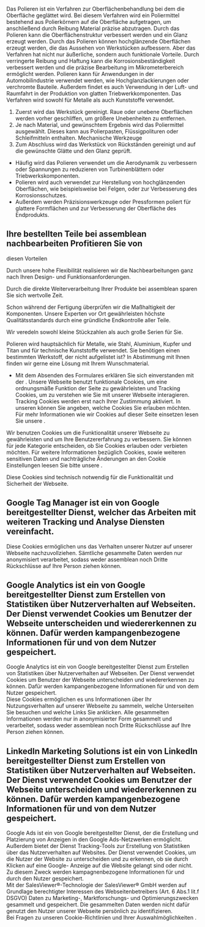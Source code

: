 

Das Polieren ist ein Verfahren zur Oberflächenbehandlung bei dem die Oberfläche
geglättet wird. Bei diesem Verfahren wird ein Poliermittel bestehend aus
Polierkörnern auf die Oberfläche aufgetragen, um anschließend durch Reibung
Material präzise abzutragen. Durch das Polieren kann die Oberflächenstruktur
verbessert werden und ein Glanz erzeugt werden. Durch das Polieren können
hochglänzende Oberflächen erzeugt werden, die das Aussehen von Werkstücken
aufbessern. Aber das Verfahren hat nicht nur äußerliche, sondern auch
funktionale Vorteile. Durch verringerte Reibung und Haftung kann die
Korrosionsbeständigkeit verbessert werden und die präzise Bearbeitung im
Mikrometerbereich ermöglicht werden. Polieren kann für Anwendungen in der
Automobilindustrie verwendet werden, wie Hochglanzlackierungen oder verchromte
Bauteile. Außerdem findet es auch Verwendung in der Luft- und Raumfahrt in der
Produktion von glatten Triebwerkkomponenten. Das Verfahren wird sowohl für
Metalle als auch Kunststoffe verwendet.

  1. Zuerst wird das Werkstück gereinigt. Raue oder unebene Oberflächen werden vorher geschliffen, um größere Unebenheiten zu entfernen.
  2. Je nach Material, und gewünschtem Ergebnis wird das Poliermittel ausgewählt. Dieses kann aus Polierpasten, Flüssigpolituren oder Schleifmitteln enthalten. Mechanische Werkzeuge
  3. Zum Abschluss wird das Werkstück von Rückständen gereinigt und auf die gewünschte Glätte und den Glanz geprüft.

  * Häufig wird das Polieren verwendet um die Aerodynamik zu verbessern oder Spannungen zu reduzieren von Turbinenblättern oder Triebwerkskomponenten.
  * Polieren wird auch verwendet zur Herstellung von hochglänzenden Oberflächen, wie beispielsweise bei Felgen, oder zur Verbesserung des Korrosionsschutzes.
  * Außerdem werden Präzisionswerkzeuge oder Pressformen poliert für glattere Formflächen und zur Verbesserung der Oberfläche des Endprodukts.

## Ihre bestellten Teile bei assemblean nachbearbeiten Profitieren Sie von
diesen Vorteilen

Durch unsere hohe Flexibilität realisieren wir die Nachbearbeitungen ganz nach
Ihren Design- und Funktionsanforderungen.

Durch die direkte Weiterverarbeitung Ihrer Produkte bei assemblean sparen Sie
sich wertvolle Zeit.

Schon während der Fertigung überprüfen wir die Maßhaltigkeit der Komponenten.
Unsere Experten vor Ort gewährleisten höchste Qualitätsstandards durch eine
gründliche Endkontrolle aller Teile.

Wir veredeln sowohl kleine Stückzahlen als auch große Serien für Sie.

Polieren wird hauptsächlich für Metalle, wie Stahl, Aluminium, Kupfer und Titan
und für technische Kunststoffe verwendet. Sie benötigen einen bestimmten
Werkstoff, der nicht aufgelistet ist? In Abstimmung mit Ihnen finden wir gerne
eine Lösung mit Ihrem Wunschmaterial.

* Mit dem Absenden des Formulares erklären Sie sich einverstanden mit der .
Unsere Webseite benutzt funktionale Cookies, um eine ordnungsmäße Funktion der
Seite zu gewährleisten und Tracking Cookies, um zu verstehen wie Sie mit unserer
Webseite interagieren. Tracking Cookies werden erst nach Ihrer Zustimmung
aktiviert. In unseren können Sie angeben, welche Cookies Sie erlauben möchten.
Für mehr Informationen wie wir Cookies auf dieser Seite einsetzen lesen Sie
unsere .

Wir benutzen Cookies um die Funktionalität unserer Webseite zu gewährleisten und
um Ihre Benutzererfahrung zu verbessern. Sie können für jede Kategorie
entscheiden, ob Sie Cookies erlauben oder verbieten möchten. Für weitere
Informationen bezüglich Cookies, sowie weiteren sensitiven Daten und
nachträgliche Änderungen an den Cookie Einstellungen leesen Sie bitte unsere .

Diese Cookies sind technisch notwendig für die Funktionalität und Sicherheit der
Webseite.

Google Tag Manager ist ein von Google bereitgestellter Dienst, welcher das
Arbeiten mit weiteren Tracking und Analyse Diensten vereinfacht.  
---  
Diese Cookies ermöglichen uns das Verhalten unserer Nutzer auf unserer Webseite
nachzuvollziehen. Sämtliche gesammelte Daten werden nur anonymisiert
verarbeitet, sodass weder assemblean noch Dritte Rückschlüsse auf Ihre Person
ziehen können.

Google Analytics ist ein von Google bereitgestellter Dienst zum Erstellen von
Statistiken über Nutzerverhalten auf Webseiten. Der Dienst verwendet Cookies um
Benutzer der Webseite unterscheiden und wiedererkennen zu können. Dafür werden
kampangenbezogene Informationen für und von dem Nutzer gespeichert.  
---  
Google Analytics ist ein von Google bereitgestellter Dienst zum Erstellen von
Statistiken über Nutzerverhalten auf Webseiten. Der Dienst verwendet Cookies um
Benutzer der Webseite unterscheiden und wiedererkennen zu können. Dafür werden
kampangenbezogene Informationen für und von dem Nutzer gespeichert.  
Diese Cookies ermöglichen es uns Informationen über Ihr Nutzungsverhalten auf
unserer Webseite zu sammeln, welche Unterseiten Sie besuchen und welche Links
Sie anklicken. Alle gesammelten Informationen werden nur in anonymisierter Form
gesammelt und verarbeitet, sodass weder assemblean noch Dritte Rückschlüsse auf
Ihre Person ziehen können.

LinkedIn Marketing Solutions ist ein von LinkedIn bereitgestellter Dienst zum
Erstellen von Statistiken über Nutzerverhalten auf Webseiten. Der Dienst
verwendet Cookies um Benutzer der Webseite unterscheiden und wiedererkennen zu
können. Dafür werden kampangenbezogene Informationen für und von dem Nutzer
gespeichert.  
---  
Google Ads ist ein von Google bereitgestellter Dienst, der die Erstellung und
Platzierung von Anzeigen in den Google Ads-Netzwerken ermöglicht. Außerdem
bietet der Dienst Tracking-Tools zur Erstellung von Statistiken über das
Nutzerverhalten auf Websites. Der Dienst verwendet Cookies, um die Nutzer der
Website zu unterscheiden und zu erkennen, ob sie durch Klicken auf eine Google-
Anzeige auf die Website gelangt sind oder nicht. Zu diesem Zweck werden
kampagnenbezogene Informationen für und durch den Nutzer gespeichert.  
Mit der SalesViewer®-Technologie der SalesViewer® GmbH werden auf Grundlage
berechtigter Interessen des Webseitenbetreibers (Art. 6 Abs.1 lit.f DSGVO) Daten
zu Marketing-, Marktforschungs- und Optimierungszwecken gesammelt und
gespeichert. Die gesammelten Daten werden nicht dafür genutzt den Nutzer unserer
Webseite persönlich zu identifizieren.  
Bei Fragen zu unseren Cookie-Richtlinien und Ihrer Auswahlmöglichkeiten .

